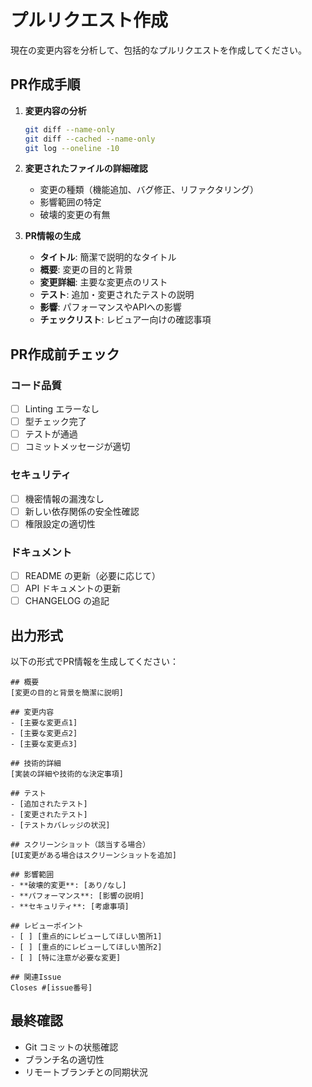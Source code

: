 # プルリクエスト作成

現在の変更内容を分析して、包括的なプルリクエストを作成してください。

## PR作成手順

1. **変更内容の分析**
   ```bash
   git diff --name-only
   git diff --cached --name-only
   git log --oneline -10
   ```

2. **変更されたファイルの詳細確認**
   - 変更の種類（機能追加、バグ修正、リファクタリング）
   - 影響範囲の特定
   - 破壊的変更の有無

3. **PR情報の生成**
   - **タイトル**: 簡潔で説明的なタイトル
   - **概要**: 変更の目的と背景
   - **変更詳細**: 主要な変更点のリスト
   - **テスト**: 追加・変更されたテストの説明
   - **影響**: パフォーマンスやAPIへの影響
   - **チェックリスト**: レビュアー向けの確認事項

## PR作成前チェック

### コード品質
- [ ] Linting エラーなし
- [ ] 型チェック完了
- [ ] テストが通過
- [ ] コミットメッセージが適切

### セキュリティ
- [ ] 機密情報の漏洩なし
- [ ] 新しい依存関係の安全性確認
- [ ] 権限設定の適切性

### ドキュメント
- [ ] README の更新（必要に応じて）
- [ ] API ドキュメントの更新
- [ ] CHANGELOG の追記

## 出力形式

以下の形式でPR情報を生成してください：

```
## 概要
[変更の目的と背景を簡潔に説明]

## 変更内容
- [主要な変更点1]
- [主要な変更点2]
- [主要な変更点3]

## 技術的詳細
[実装の詳細や技術的な決定事項]

## テスト
- [追加されたテスト]
- [変更されたテスト]
- [テストカバレッジの状況]

## スクリーンショット（該当する場合）
[UI変更がある場合はスクリーンショットを追加]

## 影響範囲
- **破壊的変更**: [あり/なし]
- **パフォーマンス**: [影響の説明]
- **セキュリティ**: [考慮事項]

## レビューポイント
- [ ] [重点的にレビューしてほしい箇所1]
- [ ] [重点的にレビューしてほしい箇所2]
- [ ] [特に注意が必要な変更]

## 関連Issue
Closes #[issue番号]
```

## 最終確認
- Git コミットの状態確認
- ブランチ名の適切性
- リモートブランチとの同期状況
